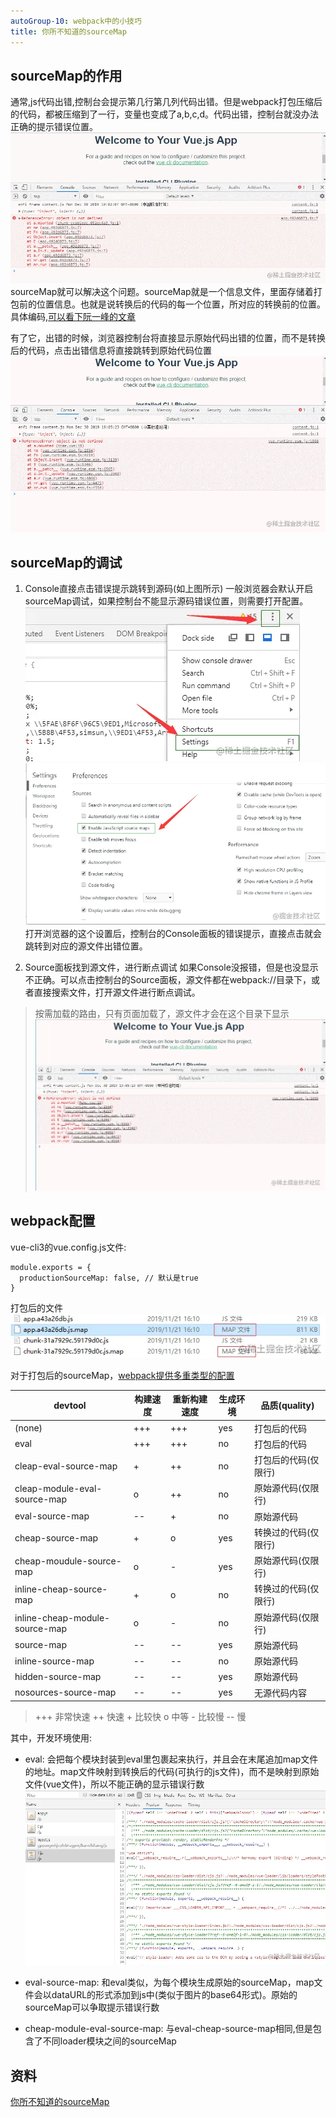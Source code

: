 ```yaml
---
autoGroup-10: webpack中的小技巧
title: 你所不知道的sourceMap
---
```


## sourceMap的作用
通常,js代码出错,控制台会提示第几行第几列代码出错。但是webpack打包压缩后的代码，都被压缩到了一行，变量也变成了a,b,c,d。代码出错，控制台就没办法正确的提示错误位置。
![sourceMap1](./images/9ed9d30cc45c403b8abb7029b2cc77bf_tplv-k3u1fbpfcp-watermark.gif)
sourceMap就可以解决这个问题。sourceMap就是一个信息文件，里面存储着打包前的位置信息。也就是说转换后的代码的每一个位置，所对应的转换前的位置。具体编码,[可以看下阮一峰的文章](https://link.juejin.cn/?target=http%3A%2F%2Fwww.ruanyifeng.com%2Fblog%2F2013%2F01%2Fjavascript_source_map.html)

有了它，出错的时候，浏览器控制台将直接显示原始代码出错的位置，而不是转换后的代码，点击出错信息将直接跳转到原始代码位置
![使用sourceMap](./images/cd500b7b2d1845dbad5668694732c1a2_tplv-k3u1fbpfcp-watermark.gif)

## sourceMap的调试
1. Console直接点击错误提示跳转到源码(如上图所示)
  一般浏览器会默认开启sourceMap调试，如果控制台不能显示源码错误位置，则需要打开配置。
  ![浏览器设置](./images/03a0999246e748dfbaf0038129d3bfe3_tplv-k3u1fbpfcp-watermark.jpg)
  ![浏览器设置1](./images/595d3705ee8a403aa5787d964ed5686d_tplv-k3u1fbpfcp-watermark.jpg)
  打开浏览器的这个设置后，控制台的Console面板的错误提示，直接点击就会跳转到对应的源文件出错位置。

2. Source面板找到源文件，进行断点调试
  如果Console没报错，但是也没显示不正确。可以点击控制台的Source面板，源文件都在webpack://目录下，或者直接搜索文件，打开源文件进行断点调试。

  > 按需加载的路由，只有页面加载了，源文件才会在这个目录下显示
  ![source源文件](./images/3752796d06964e1a9d642750aad1d248_tplv-k3u1fbpfcp-watermark.gif)

## webpack配置

vue-cli3的vue.config.js文件:
```
module.exports = {
  productionSourceMap: false, // 默认是true
}
```
打包后的文件
![打包后的文件](./images/abded564a141468cb1a5aa2e645ff8bc_tplv-k3u1fbpfcp-watermark.jpg)

对于打包后的sourceMap，[webpack提供多重类型的配置](https://webpack.docschina.org/configuration/devtool/#devtool)

devtool | 构建速度 | 重新构建速度 | 生成环境 | 品质(quality)
--- | --- | --- | --- | ---
(none) | +++ | +++ | yes | 打包后的代码
eval | +++ | +++ | no | 打包后的代码
cleap-eval-source-map | + | ++ | no | 打包后的代码(仅限行)
cleap-module-eval-source-map | o | ++ | no | 原始源代码(仅限行)
eval-source-map | -- | + | no | 原始源代码
cheap-source-map | + | o | yes | 转换过的代码(仅限行)
cheap-moudule-source-map | o | - | yes | 原始源代码(仅限行)
inline-cheap-source-map | + | o | no | 转换过的代码(仅限行)
inline-cheap-module-source-map | o | - | no | 原始源代码(仅限行)
source-map | -- | -- | yes | 原始源代码
inline-source-map | -- | -- | no | 原始源代码
hidden-source-map | -- | -- | yes | 原始源代码
nosources-source-map | -- | -- | yes | 无源代码内容

> +++ 非常快速 ++ 快速 + 比较快 o 中等 - 比较慢 -- 慢

其中，开发环境使用:
  - eval: 会把每个模块封装到eval里包裹起来执行，并且会在末尾追加map文件的地址。map文件映射到转换后的代码(可执行的js文件)，而不是映射到原始文件(vue文件)，所以不能正确的显示错误行数
  ![eval](./images/be9e27294dbb420f8f6f407b2d0956e5_tplv-k3u1fbpfcp-watermark.jpg)

  - eval-source-map: 和eval类似，为每个模块生成原始的sourceMap，map文件会以dataURL的形式添加到js中(类似于图片的base64形式)。原始的sourceMap可以争取提示错误行数

  - cheap-module-eval-source-map: 与eval-cheap-source-map相同,但是包含了不同loader模块之间的sourceMap


## 资料
[你所不知道的sourceMap](https://juejin.cn/post/6844903971648372743)


